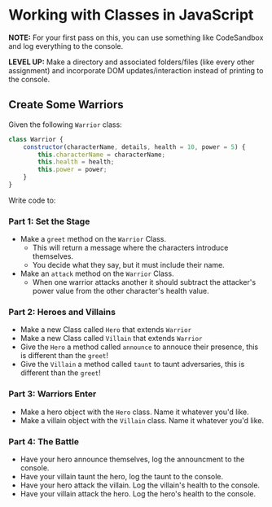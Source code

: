 # Working with Classes in JavaScript

**NOTE:** For your first pass on this, you can use something like CodeSandbox and log everything to the console.

**LEVEL UP:** Make a directory and associated folders/files (like every other assignment) and incorporate DOM updates/interaction instead of printing to the console.

## Create Some Warriors

Given the following `Warrior` class:

```js
class Warrior {
    constructor(characterName, details, health = 10, power = 5) {
        this.characterName = characterName;
        this.health = health;
        this.power = power;
    }
}
```

Write code to:

### Part 1: Set the Stage

- Make a `greet` method on the `Warrior` Class.
  - This will return a message where the characters introduce themselves.
  - You decide what they say, but it must include their name.
- Make an `attack` method on the `Warrior` Class.
  - When one warrior attacks another it should subtract the attacker's power value from the other character's health value.

### Part 2: Heroes and Villains

- Make a new Class called `Hero` that extends `Warrior`
- Make a new Class called `Villain` that extends `Warrior`
- Give the `Hero` a method called `announce` to annouce their presence, this is different than the `greet`!
- Give the `Villain` a method called `taunt` to taunt adversaries, this is different than the `greet`!

### Part 3: Warriors Enter

- Make a hero object with the `Hero` class. Name it whatever you'd like.
- Make a villain object with the `Villain` class. Name it whatever you'd like.

### Part 4: The Battle

- Have your hero announce themselves, log the announcment to the console.
- Have your villain taunt the hero, log the taunt to the console.
- Have your hero attack the villain. Log the villain's health to the console.
- Have your villain attack the hero. Log the hero's health to the console.
